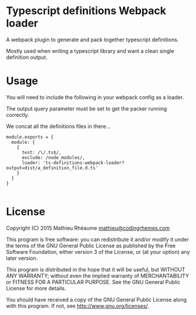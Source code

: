 # Typescript definitions Webpack loader

A webpack plugin to generate and pack together typescript definitions.

Mostly used when writing a typescript library and want a clean single definition output.

# Usage

You will need to include the following in your webpack config as a loader.

The output query parameter must be set to get the packer running correctly.

We concat all the definitions files in there...

```
module.exports = {
  module: {
    {
      test: /\/.ts$/,
      exclude: /node_modules/,
      loader: 'ts-definitions-webpack-loader?output=dist/a_definition_file.d.ts'
    }
  }
}


````

# License

Copyright (C) 2015 Mathieu Rhéaume <mathieu@codingrhemes.com>

This program is free software: you can redistribute it and/or modify it under the terms of the GNU General Public License as published by the Free Software Foundation, either version 3 of the License, or (at your option) any later version.

This program is distributed in the hope that it will be useful, but WITHOUT ANY WARRANTY; without even the implied warranty of MERCHANTABILITY or FITNESS FOR A PARTICULAR PURPOSE. See the GNU General Public License for more details.

You should have received a copy of the GNU General Public License along with this program. If not, see http://www.gnu.org/licenses/.
